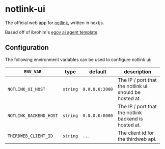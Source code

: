 # notlink-ui

The official web app for [notlink](https://github.com/abdibrokhim/notlink), written in nextjs.

Based off of ibrohim's [egov ai agent template](https://github.com/abdibrokhim/egovagent-ui).

## Configuration

The following environment variables can be used to configure notlink ui:

| `ENV_VAR`                      | type     | default          | description                                                                         |
| ------------------------------ | -------- | ---------------- | ----------------------------------------------------------------------------------- |
| `NOTLINK_UI_HOST`              | `string` | `0.0.0.0:3000`   | The IP / port that the notlink ui should be hosted at.                              |
| `NOTLINK_BACKEND_HOST`         | `string` | `0.0.0.0:8000`   | The IP / port that the notlink backend is hosted at.                                |
| `THIRDWEB_CLIENT_ID` | `string` | `...`          | The client id for the thirdweb api.                                                   |